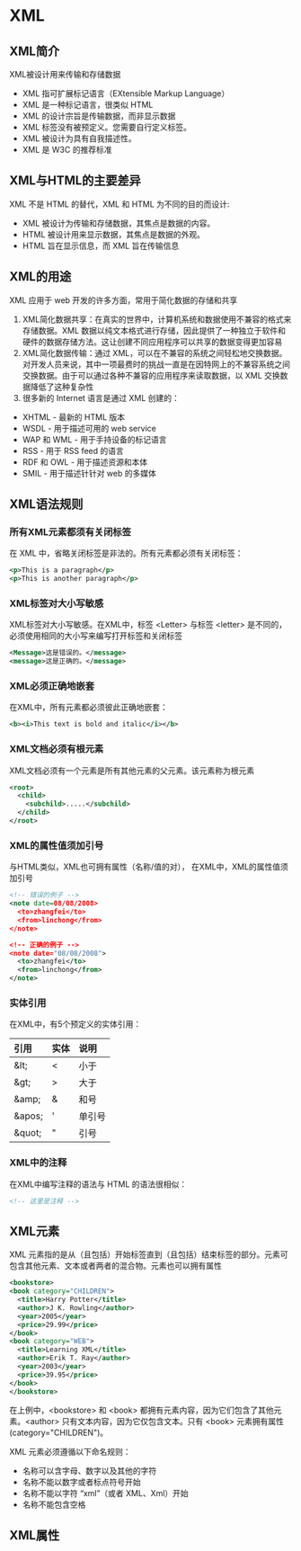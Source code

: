 # XML

## XML简介
XML被设计用来传输和存储数据

* XML 指可扩展标记语言（EXtensible Markup Language）
* XML 是一种标记语言，很类似 HTML
* XML 的设计宗旨是传输数据，而非显示数据
* XML 标签没有被预定义。您需要自行定义标签。
* XML 被设计为具有自我描述性。
* XML 是 W3C 的推荐标准

## XML与HTML的主要差异
XML 不是 HTML 的替代，XML 和 HTML 为不同的目的而设计:

* XML 被设计为传输和存储数据，其焦点是数据的内容。
* HTML 被设计用来显示数据，其焦点是数据的外观。
* HTML 旨在显示信息，而 XML 旨在传输信息

## XML的用途
XML 应用于 web 开发的许多方面，常用于简化数据的存储和共享

1. XML简化数据共享：在真实的世界中，计算机系统和数据使用不兼容的格式来存储数据。XML 数据以纯文本格式进行存储，因此提供了一种独立于软件和硬件的数据存储方法。这让创建不同应用程序可以共享的数据变得更加容易
2. XML简化数据传输：通过 XML，可以在不兼容的系统之间轻松地交换数据。对开发人员来说，其中一项最费时的挑战一直是在因特网上的不兼容系统之间交换数据。由于可以通过各种不兼容的应用程序来读取数据，以 XML 交换数据降低了这种复杂性
3. 很多新的 Internet 语言是通过 XML 创建的：

* XHTML - 最新的 HTML 版本
* WSDL - 用于描述可用的 web service
* WAP 和 WML - 用于手持设备的标记语言
* RSS - 用于 RSS feed 的语言
* RDF 和 OWL - 用于描述资源和本体
* SMIL - 用于描述针针对 web 的多媒体

## XML语法规则
### 所有XML元素都须有关闭标签
在 XML 中，省略关闭标签是非法的。所有元素都必须有关闭标签：
```xml
<p>This is a paragraph</p>
<p>This is another paragraph</p>
```

### XML标签对大小写敏感
XML标签对大小写敏感。在XML中，标签 &lt;Letter&gt; 与标签 &lt;letter&gt; 是不同的，必须使用相同的大小写来编写打开标签和关闭标签
```xml
<Message>这是错误的。</message>
<message>这是正确的。</message>
```

### XML必须正确地嵌套
在XML中，所有元素都必须彼此正确地嵌套：
```xml
<b><i>This text is bold and italic</i></b>
```

### XML文档必须有根元素
XML文档必须有一个元素是所有其他元素的父元素。该元素称为根元素
```xml
<root>
  <child>
    <subchild>.....</subchild>
  </child>
</root>
```

### XML的属性值须加引号
与HTML类似，XML也可拥有属性（名称/值的对）， 在XML中，XML的属性值须加引号
```xml
<!-- 错误的例子 -->
<note date=08/08/2008>
  <to>zhangfei</to>
  <from>linchong</from>
</note> 

<!-- 正确的例子 -->
<note date="08/08/2008">
  <to>zhangfei</to>
  <from>linchong</from>
</note> 
```

### 实体引用
在XML中，有5个预定义的实体引用：

|引用|实体|说明|
|:--|:--|:--|
|\&lt;|&lt;|小于|
|\&gt;|&gt;|大于|
|\&amp;|&amp;|和号|
|\&apos;|'|单引号|
|\&quot;|"|引号|

### XML中的注释
在XML中编写注释的语法与 HTML 的语法很相似：
```xml
<!-- 这里是注释 --> 
```

## XML元素
XML 元素指的是从（且包括）开始标签直到（且包括）结束标签的部分。元素可包含其他元素、文本或者两者的混合物。元素也可以拥有属性
```xml
<bookstore>
<book category="CHILDREN">
  <title>Harry Potter</title> 
  <author>J K. Rowling</author> 
  <year>2005</year> 
  <price>29.99</price> 
</book>
<book category="WEB">
  <title>Learning XML</title> 
  <author>Erik T. Ray</author> 
  <year>2003</year> 
  <price>39.95</price> 
</book>
</bookstore>
```
在上例中，&lt;bookstore&gt; 和 &lt;book&gt; 都拥有元素内容，因为它们包含了其他元素。&lt;author&gt; 只有文本内容，因为它仅包含文本。只有 &lt;book&gt; 元素拥有属性 (category="CHILDREN")。

XML 元素必须遵循以下命名规则：
* 名称可以含字母、数字以及其他的字符
* 名称不能以数字或者标点符号开始
* 名称不能以字符 “xml”（或者 XML、Xml）开始
* 名称不能包含空格

## XML属性

